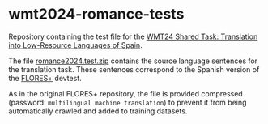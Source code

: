 # wmt2024-romance-tests
Repository containing the test file for the [WMT24 Shared Task: Translation into Low-Resource Languages of Spain](https://www2.statmt.org/wmt24/romance-task.html).

The file [romance2024.test.zip](https://github.com/transducens/wmt2024-romance-tests/raw/main/romance2024.test.zip) contains the source language sentences for the translation task. These sentences correspond to the Spanish version of the [FLORES+](https://github.com/openlanguagedata/flores) devtest.

As in the original FLORES+ repository, the file is provided compressed (password: `multilingual machine translation`) to prevent it from being automatically crawled and added to training datasets.
